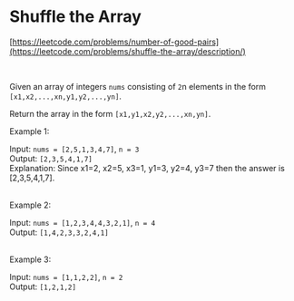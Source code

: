 # Shuffle the Array
[https://leetcode.com/problems/number-of-good-pairs](https://leetcode.com/problems/shuffle-the-array/description/)

<br>

Given an array of integers `nums` consisting of `2`n elements in the form `[x1,x2,...,xn,y1,y2,...,yn]`.

Return the array in the form `[x1,y1,x2,y2,...,xn,yn]`.


Example 1:

Input: `nums = [2,5,1,3,4,7]`, `n = 3`\
Output: `[2,3,5,4,1,7] `\
Explanation: Since x1=2, x2=5, x3=1, y1=3, y2=4, y3=7 then the answer is [2,3,5,4,1,7].

\
Example 2:

Input: `nums = [1,2,3,4,4,3,2,1]`, `n = 4`\
Output: `[1,4,2,3,3,2,4,1]`

\
Example 3:

Input: `nums = [1,1,2,2]`, `n = 2`\
Output: `[1,2,1,2]`
